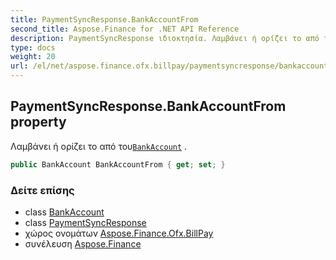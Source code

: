 ```yaml
---
title: PaymentSyncResponse.BankAccountFrom
second_title: Aspose.Finance for .NET API Reference
description: PaymentSyncResponse ιδιοκτησία. Λαμβάνει ή ορίζει το από τουBankAccount .
type: docs
weight: 20
url: /el/net/aspose.finance.ofx.billpay/paymentsyncresponse/bankaccountfrom/
---
```

## PaymentSyncResponse.BankAccountFrom property

Λαμβάνει ή ορίζει το από του[`BankAccount`](../../../aspose.finance.ofx/bankaccount/) .

```csharp
public BankAccount BankAccountFrom { get; set; }
```

### Δείτε επίσης

* class [BankAccount](../../../aspose.finance.ofx/bankaccount/)
* class [PaymentSyncResponse](../)
* χώρος ονομάτων [Aspose.Finance.Ofx.BillPay](../../paymentsyncresponse/)
* συνέλευση [Aspose.Finance](../../../)


